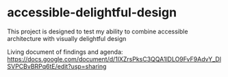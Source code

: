 # accessible-delightful-design
This project is designed to test my ability to combine accessible architecture with visually delightful design

Living document of findings and agenda: https://docs.google.com/document/d/1lXZrsPksC3QQA1lDLO9FvF9AdvY_DlSVPCBvBRPq6tE/edit?usp=sharing

